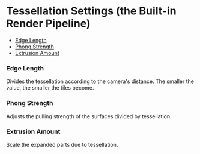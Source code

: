 # Tessellation Settings (the Built-in Render Pipeline)

* [Edge Length](#edge-length)
* [Phong Strength](#phong-strength)
* [Extrusion Amount](#extrusion-amount)

### Edge Length
Divides the tessellation according to the camera's distance. The smaller the value, the smaller the tiles become.
### Phong Strength
Adjusts the pulling strength of the surfaces divided by tessellation.
### Extrusion Amount
Scale the expanded parts due to tessellation.

